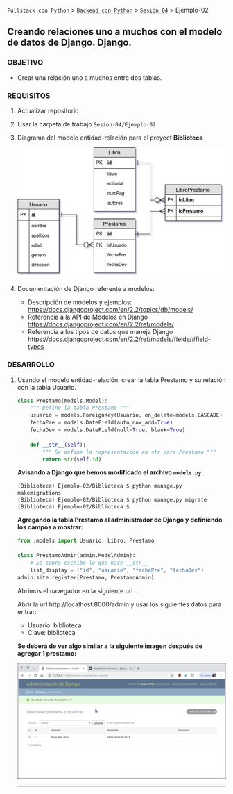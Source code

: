 `Fullstack con Python` > [`Backend con Python`](../../Readme.md) > [`Sesión 04`](../Readme.md) > Ejemplo-02
## Creando relaciones uno a muchos con el modelo de datos de Django. Django.

### OBJETIVO
- Crear una relación uno a muchos entre dos tablas.

### REQUISITOS
1. Actualizar repositorio
1. Usar la carpeta de trabajo `Sesion-04/Ejemplo-02`
1. Diagrama del modelo entidad-relación para el proyect __Biblioteca__

   ![Modelo entidad-relación para Biblioteca](modelo-entidad-relacion.jpg)

1. Documentación de Django referente a modelos:
   - Descripción de modelos y ejemplos: https://docs.djangoproject.com/en/2.2/topics/db/models/
   - Referencia a la API de Modelos en Django https://docs.djangoproject.com/en/2.2/ref/models/
   - Referencia a los tipos de datos que maneja Django https://docs.djangoproject.com/en/2.2/ref/models/fields/#field-types

### DESARROLLO
1. Usando el modelo entidad-relación, crear la tabla Prestamo y su relación con la tabla Usuario.

   ```python
   class Prestamo(models.Model):
       """ Define la tabla Prestamo """
       usuario = models.ForeignKey(Usuario, on_delete=models.CASCADE)
       fechaPre = models.DateField(auto_now_add=True)
       fechaDev = models.DateField(null=True, blank=True)

       def __str__(self):
           """ Se define la representación en str para Prestamo """
           return str(self.id)
   ```

   __Avisando a Django que hemos modificado el archivo `models.py`:__

   ```console
   (Biblioteca) Ejemplo-02/Biblioteca $ python manage.py makemigrations
   (Biblioteca) Ejemplo-02/Biblioteca $ python manage.py migrate
   (Biblioteca) Ejemplo-02/Biblioteca $
   ```

   __Agregando la tabla Prestamo al administrador de Django y definiendo los campos a mostrar:__

   ```python
   from .models import Usuario, Libro, Prestamo

   class PrestamoAdmin(admin.ModelAdmin):
       # Se sobre escribe lo que hace __str__
       list_display = ("id", "usuario", "fechaPre", "fechaDev")
   admin.site.register(Prestamo, PrestamoAdmin)
   ```
   Abrimos el navegador en la siguiente url ...

   Abrir la url http://localhost:8000/admin y usar los siguientes datos para entrar:
   - Usuario: biblioteca
   - Clave: biblioteca

   __Se deberá de ver algo similar a la siguiente imagen después de agregar 1 prestamo:__

   ![Django Admin](assets/django-admin-01.png)
   ***
